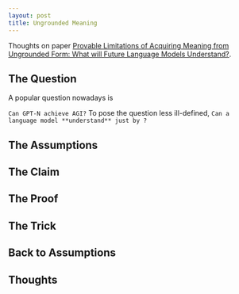 ```yaml
---
layout: post
title: Ungrounded Meaning
---
```


Thoughts on paper [Provable Limitations of Acquiring Meaning from Ungrounded Form: What will Future Language Models Understand?](https://arxiv.org/abs/2104.10809).

## The Question

A popular question nowadays is 

``
Can GPT-N achieve AGI?
``
To pose the question less ill-defined, 
``
Can a language model **understand** just by ?
``

## The Assumptions

## The Claim


## The Proof


## The Trick


## Back to Assumptions

## Thoughts